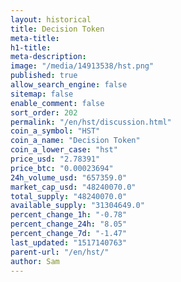 ```yaml
---
layout: historical
title: Decision Token
meta-title: 
h1-title: 
meta-description: 
image: "/media/14913538/hst.png"
published: true
allow_search_engine: false
sitemap: false
enable_comment: false
sort_order: 202
permalink: "/en/hst/discussion.html"
coin_a_symbol: "HST"
coin_a_name: "Decision Token"
coin_a_lower_case: "hst"
price_usd: "2.78391"
price_btc: "0.00023694"
24h_volume_usd: "657359.0"
market_cap_usd: "48240070.0"
total_supply: "48240070.0"
available_supply: "31304649.0"
percent_change_1h: "-0.78"
percent_change_24h: "8.05"
percent_change_7d: "-1.47"
last_updated: "1517140763"
parent-url: "/en/hst/"
author: Sam
---
```


